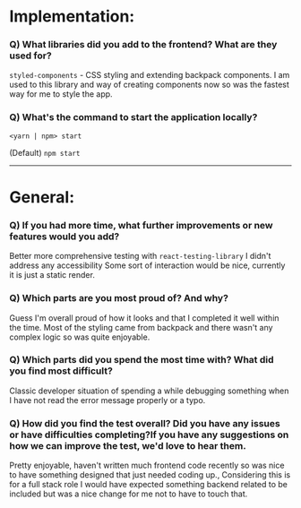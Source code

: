 # Implementation:

### Q) What libraries did you add to the frontend? What are they used for?
`styled-components` - CSS styling and extending backpack components. I am used to this library and way of creating components now so was the fastest way for me to style the app.

### Q) What's the command to start the application locally?
`<yarn | npm> start`

(Default) `npm start`

---

# General:

### Q) If you had more time, what further improvements or new features would you add?
Better more comprehensive testing with `react-testing-library`
I didn't address any accessibility
Some sort of interaction would be nice, currently it is just a static render.


### Q) Which parts are you most proud of? And why?
Guess I'm overall proud of how it looks and that I completed it well within the time. Most of the styling came from backpack and there wasn't any complex logic so was quite enjoyable.

### Q) Which parts did you spend the most time with? What did you find most difficult?
Classic developer situation of spending a while debugging something when I have not read the error message properly or a typo.

### Q) How did you find the test overall? Did you have any issues or have difficulties completing?If you have any suggestions on how we can improve the test, we'd love to hear them.
Pretty enjoyable, haven't written much frontend code recently so was nice to have something designed that just needed coding up.,
Considering this is for a full stack role I would have expected something backend related to be included but was a nice change for me not to have to touch that.

